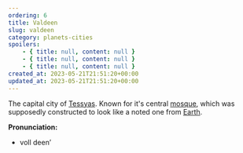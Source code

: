 ```yaml
---
ordering: 6
title: Valdeen
slug: valdeen
category: planets-cities
spoilers:
    - { title: null, content: null }
    - { title: null, content: null }
    - { title: null, content: null }
created_at: 2023-05-21T21:51:20+00:00
updated_at: 2023-05-21T21:51:20+00:00
---
```

The capital city of [Tessyas](/category/planets-cities/tessyas). Known for it's central [mosque](/category/culture-history/religion), which was supposedly constructed to look like a noted one from [Earth](/category/culture-history/earth).

**Pronunciation:**
- voll deen’